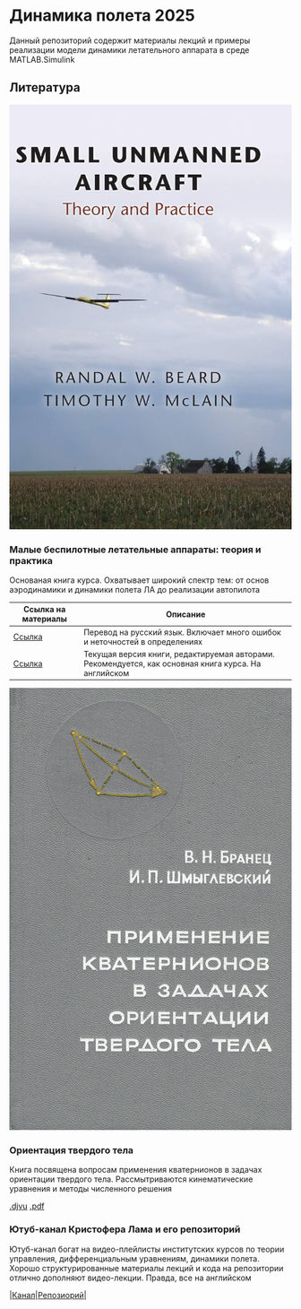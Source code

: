 # Динамика полета 2025

Данный репозиторий содержит материалы лекций и примеры реализации модели динамики летательного аппарата в среде MATLAB.Simulink

## Литература

![.](https://github.com/Suturin-Daniil/FlightDynamics2025/blob/main/smallUAVCover.jpg)

### Малые беспилотные летательные аппараты: теория и практика

Основаная книга курса. Охватывает широкий спектр тем: от основ аэродинамики и динамики полета ЛА до реализации автопилота

|Ссылка на материалы|Описание|
|--|--|
|[Ссылка](https://disk.yandex.ru/i/3a8as5FZSdCsAA)|Перевод на русский язык. Включает много ошибок и неточностей в определениях|
|[Ссылка](https://disk.yandex.ru/i/wK8s09ydbsNyGg)|Текущая версия книги, редактируемая авторами. Рекомендуется, как основная книга курса. На английском|

![.](https://github.com/Suturin-Daniil/FlightDynamics2025/blob/main/QuaternionCover.jpg)

### Ориентация твердого тела

Книга посвящена вопросам применения кватернионов в задачах ориентации твердого тела. Рассмытриваются кинематические уравнения и методы численного решения

[.djvu](https://disk.yandex.ru/d/lqW7ZpLIpROcyw)
[.pdf](https://disk.yandex.ru/i/lx3YM1tswjKBzw)



### Ютуб-канал Кристофера Лама и его репозиторий

Ютуб-канал богат на видео-плейлисты институтских курсов по теории управления, дифференциальным уравнениям, динамики полета. Хорошо структурированные материалы лекций и кода на репозитории отлично дополняют видео-лекции. Правда, все на английском  

|[Канал](https://www.youtube.com/watch?v=fAZZJgm096w&list=PLxdnSsBqCrrEx3A6W94sQGClk6Q4YCg-h)|[Репозиорий](https://github.com/clum/YouTube)|